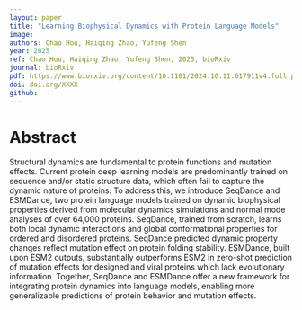 ```yaml
---
layout: paper
title: "Learning Biophysical Dynamics with Protein Language Models"
image: 
authors: Chao Hou, Haiqing Zhao, Yufeng Shen
year: 2025
ref: Chao Hou, Haiqing Zhao, Yufeng Shen, 2025, bioRxiv
journal: bioRxiv
pdf: https://www.biorxiv.org/content/10.1101/2024.10.11.617911v4.full.pdf
doi: doi.org/XXXX
github: 
---
```


# Abstract
Structural dynamics are fundamental to protein functions and mutation effects. Current protein deep learning models are predominantly trained on sequence and/or static structure data, which often fail to capture the dynamic nature of proteins. To address this, we introduce SeqDance and ESMDance, two protein language models trained on dynamic biophysical properties derived from molecular dynamics simulations and normal mode analyses of over 64,000 proteins. SeqDance, trained from scratch, learns both local dynamic interactions and global conformational properties for ordered and disordered proteins. SeqDance predicted dynamic property changes reflect mutation effect on protein folding stability. ESMDance, built upon ESM2 outputs, substantially outperforms ESM2 in zero-shot prediction of mutation effects for designed and viral proteins which lack evolutionary information. Together, SeqDance and ESMDance offer a new framework for integrating protein dynamics into language models, enabling more generalizable predictions of protein behavior and mutation effects.
